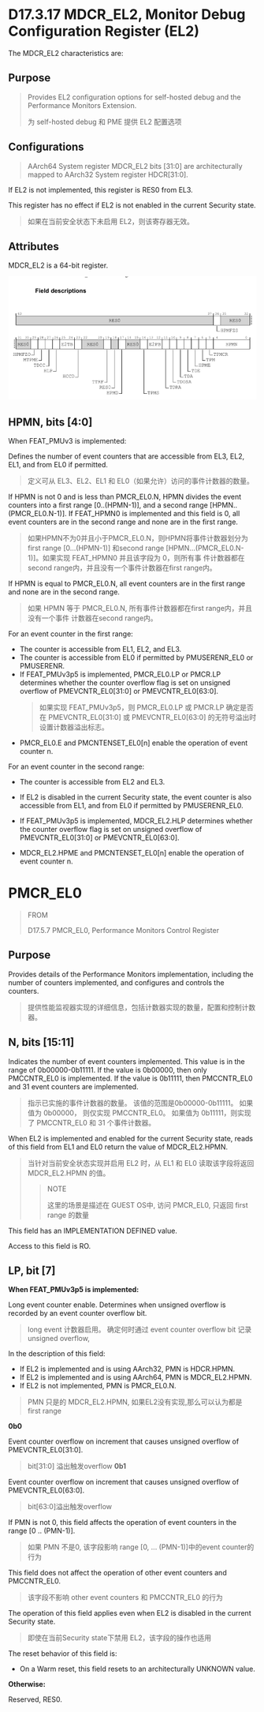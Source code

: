 # D17.3.17 MDCR_EL2, Monitor Debug Configuration Register (EL2)
The MDCR_EL2 characteristics are:
## Purpose
> Provides EL2 configuration options for self-hosted debug and the Performance
> Monitors Extension.
>
> 为 self-hosted debug 和 PME 提供 EL2 配置选项

## Configurations

> AArch64 System register MDCR_EL2 bits [31:0] are architecturally mapped to
> AArch32 System register HDCR[31:0].

If EL2 is not implemented, this register is RES0 from EL3.

This register has no effect if EL2 is not enabled in the current Security
state.

> 如果在当前安全状态下未启用 EL2，则该寄存器无效。

## Attributes

MDCR_EL2 is a 64-bit register.

![MDCR_EL2](pic/MDCR_EL2.png)

## HPMN, bits [4:0]

When FEAT_PMUv3 is implemented:

Defines the number of event counters that are accessible from EL3, EL2, EL1,
and from EL0 if permitted.

> 定义可从 EL3、EL2、EL1 和 EL0（如果允许）访问的事件计数器的数量。

If HPMN is not 0 and is less than PMCR_EL0.N, HPMN divides the event counters
into a first range [0..(HPMN-1)], and a second range [HPMN..(PMCR_EL0.N-1)]. If
FEAT_HPMN0 is implemented and this field is 0, all event counters are in the
second range and none are in the first range.

> 如果HPMN不为0并且小于PMCR_EL0.N，则HPMN将事件计数器划分为first range [0…(HPMN-1)]
> 和second range [HPMN…(PMCR_EL0.N-1)]。如果实现 FEAT_HPMN0 并且该字段为 0，则所有事
> 件计数器都在second range内，并且没有一个事件计数器在first range内。

If HPMN is equal to PMCR_EL0.N, all event counters are in the first range and
none are in the second range.

> 如果 HPMN 等于 PMCR_EL0.N, 所有事件计数器都在first range内，并且没有一个事件
> 计数器在second range内。

For an event counter <n> in the first range:
* The counter is accessible from EL1, EL2, and EL3.
* The counter is accessible from EL0 if permitted by PMUSERENR_EL0 or
  PMUSERENR.
* If FEAT_PMUv3p5 is implemented, PMCR_EL0.LP or PMCR.LP determines whether the
  counter overflow flag is set on unsigned overflow of PMEVCNTR<n>_EL0[31:0] or
  PMEVCNTR<n>_EL0[63:0].
  > 如果实现 FEAT_PMUv3p5，则 PMCR_EL0.LP 或 PMCR.LP 确定是否在 PMEVCNTR_EL0[31:0] 
  > 或 PMEVCNTR_EL0[63:0] 的无符号溢出时设置计数器溢出标志。
* PMCR_EL0.E and PMCNTENSET_EL0[n] enable the operation of event counter n.

For an event counter <n> in the second range:
* The counter is accessible from EL2 and EL3.

* If EL2 is disabled in the current Security state, the event counter is also
  accessible from EL1, and from EL0 if permitted by PMUSERENR_EL0.

* If FEAT_PMUv3p5 is implemented, MDCR_EL2.HLP determines whether the counter
  overflow flag is set on unsigned overflow of PMEVCNTR<n>_EL0[31:0] or
  PMEVCNTR<n>_EL0[63:0].

* MDCR_EL2.HPME and PMCNTENSET_EL0[n] enable the operation of event counter n.

# PMCR_EL0
> FROM
>
> D17.5.7 PMCR_EL0, Performance Monitors Control Register
## Purpose

Provides details of the Performance Monitors implementation, including the
number of counters implemented, and configures and controls the counters.
> 提供性能监视器实现的详细信息，包括计数器实现的数量，配置和控制计数器。

## N, bits [15:11]

Indicates the number of event counters implemented. This value is in the range
of 0b00000-0b11111. If the value is 0b00000, then only PMCCNTR_EL0 is
implemented. If the value is 0b11111, then PMCCNTR_EL0 and 31 event counters
are implemented.

> 指示已实施的事件计数器的数量。 该值的范围是0b00000-0b11111。 如果值为 0b00000，
> 则仅实现 PMCCNTR_EL0。 如果值为 0b11111，则实现了 PMCCNTR_EL0 和 31 个事件计数器。

When EL2 is implemented and enabled for the current Security state, reads of
this field from EL1 and EL0 return the value of MDCR_EL2.HPMN.

> 当针对当前安全状态实现并启用 EL2 时，从 EL1 和 EL0 读取该字段将返回 
> MDCR_EL2.HPMN 的值。
>
>> NOTE
>> 
>> 这里的场景是描述在 GUEST OS中, 访问 PMCR_EL0, 只返回 first range 的数量

This field has an IMPLEMENTATION DEFINED value.

Access to this field is RO.
## LP, bit [7]
**When FEAT_PMUv3p5 is implemented:**

Long event counter enable. Determines when unsigned overflow is recorded by an
event counter overflow bit.
> long event 计数器启用。 确定何时通过 event counter overflow bit 记录unsigned 
> overflow,

In the description of this field:
* If EL2 is implemented and is using AArch32, PMN is HDCR.HPMN.
* If EL2 is implemented and is using AArch64, PMN is MDCR_EL2.HPMN.
* If EL2 is not implemented, PMN is PMCR_EL0.N.
> PMN 只是的 MDCR_EL2.HPMN, 如果EL2没有实现,那么可以认为都是 first range

**0b0**

Event counter overflow on increment that causes unsigned overflow of
PMEVCNTR<n>_EL0[31:0].
> bit[31:0] 溢出触发overflow
**0b1**

Event counter overflow on increment that causes unsigned overflow of
PMEVCNTR<n>_EL0[63:0].
> bit[63:0]溢出触发overflow

If PMN is not 0, this field affects the operation of event counters in the
range [0 .. (PMN-1)].
> 如果 PMN 不是0, 该字段影响 range [0, ... (PMN-1)]中的event counter的行为

This field does not affect the operation of other event counters and
PMCCNTR_EL0.
> 该字段不影响 other event counters 和 PMCCNTR_EL0 的行为

The operation of this field applies even when EL2 is disabled in the current
Security state. 
> 即使在当前Security state下禁用 EL2，该字段的操作也适用

The reset behavior of this field is:
* On a Warm reset, this field resets to an architecturally UNKNOWN value.

**Otherwise:**

Reserved, RES0.

